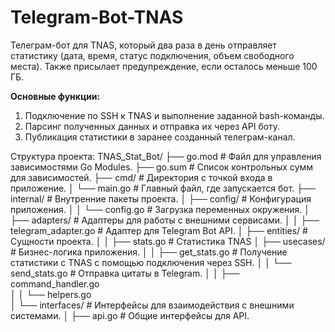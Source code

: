 # Telegram-Bot-TNAS  
Телеграм-бот для TNAS, который два раза в день отправляет статистику (дата, время, статус подключения, объем свободного места). Также присылает предупреждение, если осталось меньше 100 ГБ.  

**Основные функции:**  
1. Подключение по SSH к TNAS и выполнение заданной bash-команды.  
2. Парсинг полученных данных и отправка их через API боту.  
3. Публикация статистики в заранее созданный телеграм-канал.
   
Структура проекта:
TNAS_Stat_Bot/
├── go.mod                  			# Файл для управления зависимостями Go Modules.
├── go.sum                  			# Список контрольных сумм для зависимостей.
├── cmd/                    			# Директория с точкой входа в приложение.
│   └── main.go          			# Главный файл, где запускается бот.
├── internal/             			# Внутренние пакеты проекта.
│   ├── config/             			# Конфигурация приложения.
│   │   └──  config.go 				# Загрузка переменных окружения.
│   ├── adapters/           			# Адаптеры для работы с внешними сервисами.
│   │   ├── telegram_adapter.go  		# Адаптер для Telegram Bot API.
│   ├── entities/           			#  Сущности проекта.
│   │   ├── stats.go  				# Статистика TNAS
│   ├── usecases/           			# Бизнес-логика приложения.
│   │   ├── get_stats.go    			# Получение статистики с TNAS с помощью подключения через SSH.
│   │   └── send_stats.go   			# Отправка цитаты в Telegram.
│   │   ├── command_handler.go  
│   │   └── helpers.go         
│   └── interfaces/         			# Интерфейсы для взаимодействия с внешними системами.
│       ├── api.go          			# Общие интерфейсы для API.     
